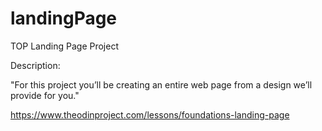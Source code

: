 # landingPage
TOP Landing Page Project

Description:

"For this project you’ll be creating an entire web page from a design we’ll provide for you."

https://www.theodinproject.com/lessons/foundations-landing-page
